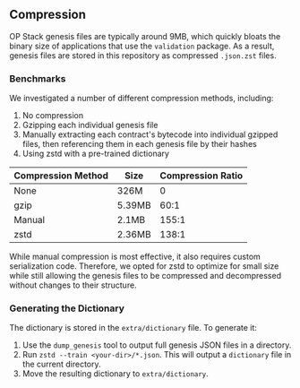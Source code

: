 ## Compression

OP Stack genesis files are typically around 9MB, which quickly bloats the binary size of applications that use the
`validation` package. As a result, genesis files are stored in this repository as compressed `.json.zst` files.

### Benchmarks

We investigated a number of different compression methods, including:

1. No compression
2. Gzipping each individual genesis file
3. Manually extracting each contract's bytecode into individual gzipped files, then referencing them in each
   genesis file by their hashes
4. Using zstd with a pre-trained dictionary

| Compression Method | Size   | Compression Ratio |
|--------------------|--------|-------------------|
| None               | 326M   | 0                 |
| gzip               | 5.39MB | 60:1              |
| Manual             | 2.1MB  | 155:1             |
| zstd               | 2.36MB | 138:1             |

While manual compression is most effective, it also requires custom serialization code. Therefore, we opted for zstd
to optimize for small size while still allowing the genesis files to be compressed and decompressed without changes to
their structure.

### Generating the Dictionary

The dictionary is stored in the `extra/dictionary` file. To generate it:

1. Use the `dump_genesis` tool to output full genesis JSON files in a directory.
2. Run `zstd --train <your-dir>/*.json`. This will output a `dictionary` file in the current directory.
3. Move the resulting dictionary to `extra/dictionary`.
